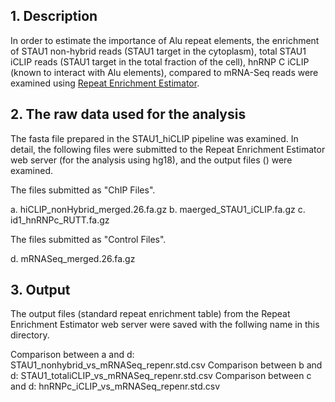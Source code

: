 ## 1. Description
In order to estimate the importance of Alu repeat elements, the enrichment of STAU1 non-hybrid reads (STAU1 target in the cytoplasm), total STAU1 iCLIP reads (STAU1 target in the total fraction of the cell), hnRNP C iCLIP (known to interact with Alu elements), compared to mRNA-Seq reads were examined using [Repeat Enrichment Estimator](http://compbio.med.harvard.edu/repeats/login.jsp).

## 2. The raw data used for the analysis
The fasta file prepared in the STAU1_hiCLIP pipeline was examined.
In detail, the following files were submitted to the Repeat Enrichment Estimator web server (for the analysis using hg18), and the output files () were examined.

The files submitted as "ChIP Files".

a. hiCLIP_nonHybrid_merged.26.fa.gz
b. maerged_STAU1_iCLIP.fa.gz
c. id1_hnRNPc_RUTT.fa.gz

The files submitted as "Control Files".

d. mRNASeq_merged.26.fa.gz

## 3. Output
The output files (standard repeat enrichment table) from the Repeat Enrichment Estimator web server were saved with the follwing name in this directory.

Comparison between a and d: STAU1_nonhybrid_vs_mRNASeq_repenr.std.csv
Comparison between b and d: STAU1_totaliCLIP_vs_mRNASeq_repenr.std.csv
Comparison between c and d: hnRNPc_iCLIP_vs_mRNASeq_repenr.std.csv


